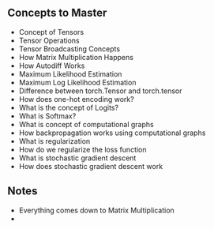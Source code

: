 
## Concepts to Master

- Concept of Tensors
- Tensor Operations
- Tensor Broadcasting Concepts
- How Matrix Multiplication Happens
- How Autodiff Works
- Maximum Likelihood Estimation
- Maximum Log Likelihood Estimation
- Difference between torch.Tensor and torch.tensor
- How does one-hot encoding work?
- What is the concept of Logits?
- What is Softmax?
- What is concept of computational graphs
- How backpropagation works using computational graphs
- What is regularization
- How do we regularize the loss function
- What is stochastic gradient descent
- How does stochastic gradient descent work



## Notes

- Everything comes down to Matrix Multiplication
- 